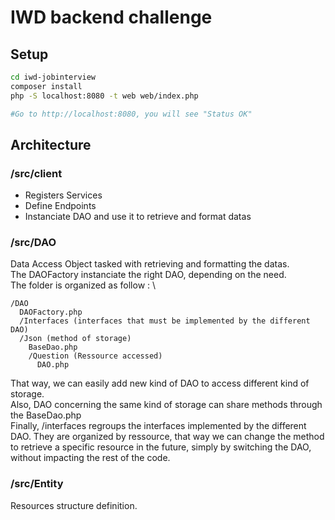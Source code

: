 # IWD backend challenge

## Setup

```bash
cd iwd-jobinterview
composer install
php -S localhost:8080 -t web web/index.php

#Go to http://localhost:8080, you will see "Status OK"
```

## Architecture
### /src/client
- Registers Services
- Define Endpoints
- Instanciate DAO and use it to retrieve and format datas

### /src/DAO
Data Access Object tasked with retrieving and formatting the datas. \
The DAOFactory instanciate the right DAO, depending on the need. \
The folder is organized as follow : \
```
/DAO
  DAOFactory.php
  /Interfaces (interfaces that must be implemented by the different DAO)
  /Json (method of storage)
    BaseDao.php
    /Question (Ressource accessed)
      DAO.php
```
That way, we can easily add new kind of DAO to access different kind of storage. \
Also, DAO concerning the same kind of storage can share methods through the BaseDao.php \
Finally, /interfaces regroups the interfaces implemented by the different DAO. They are organized by ressource, that way we can change the method to retrieve a specific resource in the future, simply by switching the DAO, without impacting the rest of the code.

### /src/Entity
Resources structure definition.
